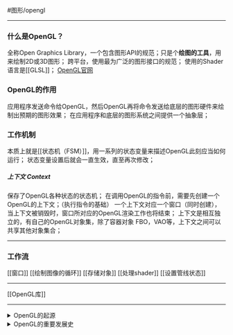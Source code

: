 #图形/opengl  
***
### 什么是OpenGL？
全称Open Graphics Library，一个包含图形API的规范；只是个**绘图的工具**，用来绘制2D或3D图形；
跨平台，使用最为广泛的图形接口的规范；
使用的Shader语言是[[GLSL]]；
[OpenGL官网](https://opengl.org/)

### OpenGL的作用
应用程序发送命令给OpenGL，然后OpenGL再将命令发送给底层的图形硬件来绘制出预期的图形效果；
在应用程序和底层的图形系统之间提供一个抽象层；

### 工作机制
本质上就是[[状态机（FSM）]]，用一系列的状态变量来描述OpenGL此刻应当如何运行；
状态变量设置后就会一直生效，直至再次修改；

##### 上下文 Context
保存了OpenGL各种状态的状态机；
在调用OpenGL的指令前，需要先创建一个OpenGL的上下文；（执行指令的基础）
一个上下文对应一个窗口（同时创建），当上下文被销毁时，窗口所对应的OpenGL渲染工作也将结束；
上下文是相互独立的，有自己的OpenGL对象集，除了容器对象 FBO，VAO等，上下文之间可以共享其他对象集合；
***
### 工作流
[[窗口]]
[[绘制图像的循环]]
[[存储对象]]
[[处理shader]]
[[设置管线状态]]
***
[[OpenGL库]]
***
<details>
	<summary>OpenGL的起源</summary>
	<pre>
	1992年，SGI公司看到了<b>可移植性</b>的重要性，将自身拥有的专利性图形API修改成了一种开放标准；
	IRIS GL在跨平台移植过程中变成了OpenGL；
	因为有Quake这样顶级游戏的支持，OpenGL在90年代成为了无可争议的业界标准；
	</pre>
</details>
<details><summary>OpenGL的重要发展史</summary>
	<pre>
	2004年，推出的OpenGL2.0才开始支持高级Shader编程语言；
	2017年，Khronos推出了最新版的OpenGL 4.6；
	2018年，苹果宣布不再支持OpenGL，macOS官方支持的 OpenGL 最新版本只到4.1；
	</pre>
</details>

